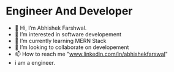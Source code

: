 # Engineer And Developer
- 👋 Hi, I’m Abhishek Farshwal.
- 👀 I’m interested in software developement
- 🌱 I’m currently learning MERN Stack
- 💞️ I’m looking to collaborate on developement
- 📫 How to reach me "www.linkedin.com/in/abhishekfarswal"
- i am a engineer.



<!---
champ-farswal/champ-farswal is a ✨ special ✨ repository because its `README.md` (this file) appears on your GitHub profile.
You can click the Preview link to take a look at your changes.
--->
